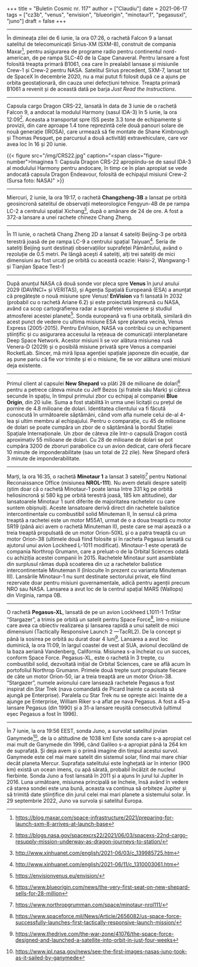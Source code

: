 +++
title = "Buletin Cosmic nr. 117"
author = ["Claudiu"]
date = 2021-06-17
tags = ["cz3b", "venus", "envision", "blueorigin", "minotaur1", "pegasusxl", "juno"]
draft = false
+++

---

În dimineața zilei de 6 iunie, la ora 07:26, o rachetă Falcon 9 a lansat satelitul de telecomunicații Sirius-XM (SXM-8), construit de compania Maxar[^fn:1], pentru asigurarea de programe radio pentru continentul nord-american, de pe rampa SLC-40 de la Cape Canaveral. Pentru lansare a fost folosită treapta primară B1061, cea care în prealabil lansase și misiunile Crew-1 și Crew-2 pentru NASA. Satelitul Sirius precedent, SXM-7, lansat tot de SpaceX în decembrie 2020, nu a mai putut fi folosit după ce a ajuns pe orbita geostaționară, din cauza unei defecțiuni tehnice. Treapta primară B1061 a revenit și de această dată pe barja _Just Read the Instructions_.

---

Capsula cargo Dragon CRS-22, lansată în data de 3 iunie de o rachetă Falcon 9, a andocat la modulul Harmony (sasul IDA-3) în 5 iunie, la ora 12:09[^fn:2]. Aceasta a transportat spre ISS peste 3.3 tone de echipamente și provizii, din care aproape 1.4 tone reprezintă cele două panouri solare de nouă generație (IROSA), care urmează să fie montate de Shane Kimbrough și Thomas Pesquet, pe parcursul a două activități extravehiculare, care vor avea loc în 16 și 20 iunie.

{{< figure src="/img/CRS22.jpg" caption="<span class=\"figure-number\">Imaginea 1: </span>Capsula Dragon CRS-22 apropiindu-se de sasul IDA-3 al modulului Harmony pentru andocare, în timp ce în plan apropiat se vede andocată capsula Dragon Endeavour, folosită de echipajul misiunii Crew-2 (Sursa foto: NASA)" >}}

---

Miercuri, 2 iunie, la ora 19:17, o rachetă **Changzheng-3B** a lansat pe orbită geosincronă satelitul de observații meteorologice Fengyun-4B de pe rampa LC-2 a centrului spațial Xichang[^fn:3], după o amânare de 24 de ore. A fost a 372-a lansare a unei rachete chineze Chang Zheng.

---

În 11 iunie, o rachetă Chang Zheng 2D a lansat 4 sateliți Beijing-3 pe orbită terestră joasă de pe rampa LC-9 a centrului spațial Taiyuan[^fn:4]. Seria de sateliți Beijing sunt destinați observațiilor suprafeței Pământului, având o rezoluție de 0.5 metri. Pe lângă acești 4 sateliți, alți trei sateliți de mici dimensiuni au fost urcați pe orbită cu această ocazie: Haisi-2, Wangwang-1 și Tianjian Space Test-1

---

După anunțul NASA că două sonde vor pleca spre **Venus** în jurul anului 2029 (DAVINCI+ și VERITAS), și Agenția Spațială Europeană (ESA) a anunțat că pregătește o nouă misiune spre Venus! **EnVision** va fi lansată în 2032 (probabil cu o rachetă Ariane 6.2) și este proiectată împreună cu NASA, având ca scop cartografierea radar a suprafeței venusiene și studiul atmosferei acestei planete[^fn:5]. Sonda europeană va fi una orbitală, similară din acest punct de vedere cu ultima misiune ESA spre planeta vecină, Venus Express (2005-2015). Pentru EnVision, NASA va contribui cu un echipament științific și cu asigurarea accesului la rețeaua de comunicații interplanetare Deep Space Network. Acestor misiuni li se vor alătura misiunea rusă Venera-D (2029) și o posibilă misiune privată spre Venus a companiei RocketLab. Sincer, mă miră lipsa agenției spațiale japoneze din ecuație, dar aș pune pariu că fie vor trimite și ei o misiune, fie se vor alătura unei misiuni deja existente.

---

Primul client al capsulei **New Shepard** va plăti 28 de milioane de dolari[^fn:6] pentru a petrece câteva minute cu Jeff Bezos (și fratele său Mark) și câteva secunde în spațiu, în timpul primului zbor cu echipaj al companiei **Blue Origin**, din 20 iulie. Suma a fost stabilită în urma unei licitații cu prețul de pornire de 4.8 milioane de dolari. Identitatea clientului va fi făcută cunoscută în următoarele săptămâni, când vom afla numele celui de-al 4-lea și ultim membru al echipajului. Pentru o comparație, cu 45 de milioane de dolari se poate cumpăra un zbor de o săptămână la bordul Stației Spațiale Internaționale. Un zbor de câteva zile într-o capsulă Dragon costă aproximativ 55 milioane de dolari. Cu 28 de milioane de dolari se pot cumpăra 3200 de zboruri parabolice cu un avion dedicat, care oferă fiecare 10 minute de imponderabilitate (sau un total de 22 zile). New Shepard oferă 3 minute de imponderabilitate.

---

Marți, la ora 16:35, o rachetă **Minotaur 1** a lansat 3 sateliți[^fn:7] pentru National Reconaissance Office (misiunea **NROL-111**). Nu avem detalii despre sateliți (știm doar că o rachetă Minotaur-1 poate lansa între 331 kg pe orbită heliosincronă și 580 kg pe orbită terestră joasă, 185 km altitudine), dar lansatoarele Minotaur 1 sunt diferite de majoritatea rachetelor cu care suntem obișnuiți. Aceste lansatoare derivă direct din rachetele balistice intercontinentale cu combustibil solid Minuteman II, în sensul că prima treaptă a rachetei este un motor M55A1, urmat de o a doua treaptă cu motor SR19 (până aici avem o rachetă Minuteman II), peste care se mai așează o a treia treaptă propulsată de un motor Orion-50XL și o a patra treaptă cu un motor Orion-38 (ultimele două fiind folosite și în racheta Pegasus lansată cu ajutorul unui avion Lockheed L-1011 modificat). Minotaur-1 este operată de compania Northrop Grumann, care a preluat-o de la Orbital Sciences odată cu achiziția acestei companii în 2015. Rachetele Minotaur sunt asamblate din surplusul rămas după scoaterea din uz a rachetelor balistice intercontinentale Minuteman II (înlocuite în prezent cu varianta Minuteman III). Lansările Minotaur-1 nu sunt destinate sectorului privat, ele fiind rezervate doar pentru misiuni guvernamentale, adică pentru agenții precum NRO sau NASA. Lansarea a avut loc de la centrul spațial MARS (Wallops) din Virginia, rampa 0B.

---

O rachetă **Pegasus-XL**, lansată de pe un avion Lockheed L1011-1 TriStar “Stargazer”, a trimis pe orbită un satelit pentru Space Force[^fn:8], într-o misiune care avea ca obiectiv realizarea și lansarea rapidă a unui satelit de mici dimensiuni (Tactically Responsive Launch 2 —TacRL2). De la concept și până la sosirea pe orbită au durat doar 4 luni[^fn:9]. Lansarea a avut loc duminică, la ora 11:09, în largul coastei de vest al SUA, avionul decolând de la baza aeriană Vandenberg, California. Misiunea s-a încheiat cu un succes, conform Space Force. Pegasus-XL, este o rachetă în 3 trepte, cu combustibil solid, dezvoltată inițial de Orbital Sciences, care se află acum în portofoliul Northrop Grumann. Primele două trepte sunt propulsate fiecare de câte un motor Orion-50, iar a treia treaptă are un motor Orion-38. “Stargazer”, numele avionului care lansează rachetele Pegasus a fost inspirat din Star Trek (nava comandată de Picard înainte ca acesta să ajungă pe Enterprise). Paralela cu Star Trek nu se oprește aici: înainte de a ajunge pe Enterprise, William Riker s-a aflat pe nava Pegasus. A fost a 45-a lansare Pegasus (din 1990) și a 31-a lansare reușită consecutivă (ultimul eșec Pegasus a fost în 1996).

---

În 7 iunie, la ora 19:56 EEST, sonda Juno, a survolat satelitul jovian Ganymede[^fn:10], de la o altitudine de 1038 km! Este sonda care s-a apropiat cel mai mult de Ganymede din 1996, când Galileo s-a apropiat până la 264 km de suprafață. Și deja avem și o primă imagine din timpul acestui survol. Ganymede este cel mai mare satelit din sistemul solar, fiind mai mare chiar decât planeta Mercur. Suprafața satelitului este înghețată iar în interior (900 km) există un ocean imens, cu apă sărată, probabil încălzit de nucleul fierbinte. Sonda Juno a fost lansată în 2011 și a ajuns în jurul lui Jupiter în 2016. Luna următoare, misiunea principală se încheie, însă având în vedere că starea sondei este una bună, aceasta va continua să orbiteze Jupiter și să trimită date științifice din jurul celei mai mari planete a sistemului solar. În 29 septembrie 2022, Juno va survola și satelitul Europa.

[^fn:1]: <https://blog.maxar.com/space-infrastructure/2021/preparing-for-launch-sxm-8-arrives-at-launch-base>
[^fn:2]: <https://blogs.nasa.gov/spacexcrs22/2021/06/03/spacexs-22nd-cargo-resupply-mission-underway-as-dragon-journeys-to-station/>
[^fn:3]: <http://www.xinhuanet.com/english/2021-06/03/c_139985725.htm>
[^fn:4]: <http://www.xinhuanet.com/english/2021-06/11/c_1310003061.htm>
[^fn:5]: <https://envisionvenus.eu/envision/>
[^fn:6]: <https://www.blueorigin.com/news/the-very-first-seat-on-new-shepard-sells-for-28-million>
[^fn:7]: <https://www.northropgrumman.com/space/minotaur-nrol111/>
[^fn:8]: <https://www.spaceforce.mil/News/Article/2656082/us-space-force-successfully-launches-first-tactically-responsive-launch-mission/>
[^fn:9]: <https://www.thedrive.com/the-war-zone/41076/the-space-force-designed-and-launched-a-satellite-into-orbit-in-just-four-weeks>
[^fn:10]: <https://www.jpl.nasa.gov/news/see-the-first-images-nasas-juno-took-as-it-sailed-by-ganymede>